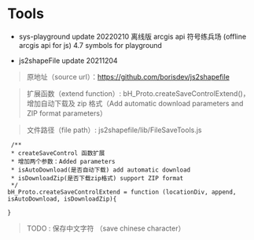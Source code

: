 # Tools

- sys-playground update 20220210 离线版 arcgis api 符号练兵场 (offline arcgis api for js) 4.7 symbols for playground

- js2shapeFile update 20211204

> 原地址（source url）：https://github.com/borisdev/js2shapefile

> 扩展函数（extend function）: bH_Proto.createSaveControlExtend()，增加自动下载及 zip 格式（Add automatic download parameters and ZIP format parameters）

> 文件路径（file path）: js2shapefile/lib/FileSaveTools.js

```
 /**
 * createSaveControl 函数扩展
 * 增加两个参数：Added parameters
 * isAutoDownload(是否自动下载) add automatic download
 * isDownloadZip(是否下载zip格式) support ZIP format
 */
bH_Proto.createSaveControlExtend = function (locationDiv, append, isAutoDownload, isDownloadZip){

}
```

> TODO : 保存中文字符 （save chinese character）
